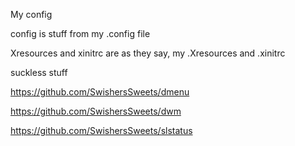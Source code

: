 My config

config is stuff from my .config file 

Xresources and xinitrc are as they say, my .Xresources and .xinitrc


suckless stuff

https://github.com/SwishersSweets/dmenu

https://github.com/SwishersSweets/dwm

https://github.com/SwishersSweets/slstatus
